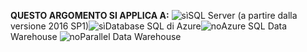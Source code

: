<Token>**QUESTO ARGOMENTO SI APPLICA A:** ![sì](media/yes.png)SQL Server (a partire dalla versione 2016 SP1)![sì](media/yes.png)Database SQL di Azure![no](media/no.png)Azure SQL Data Warehouse ![no](media/no.png)Parallel Data Warehouse </Token>

